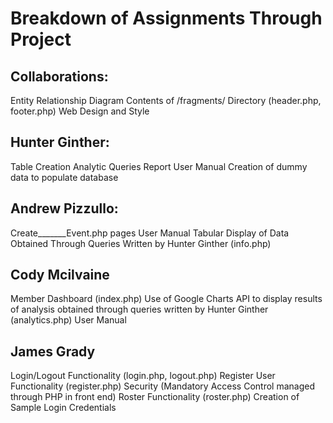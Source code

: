 # Breakdown of Assignments Through Project

## Collaborations:

Entity Relationship Diagram
Contents of /fragments/ Directory (header.php, footer.php)
Web Design and Style

## Hunter Ginther:

Table Creation
Analytic Queries
Report
User Manual
Creation of dummy data to populate database

## Andrew Pizzullo:

Create_______Event.php pages
User Manual
Tabular Display of Data Obtained Through Queries Written by Hunter Ginther (info.php)

## Cody Mcilvaine

Member Dashboard (index.php)
Use of Google Charts API to display results of analysis obtained through queries written by Hunter Ginther (analytics.php)
User Manual

## James Grady

Login/Logout Functionality (login.php, logout.php)
Register User Functionality (register.php)
Security (Mandatory Access Control managed through PHP in front end)
Roster Functionality (roster.php)
Creation of Sample Login Credentials

